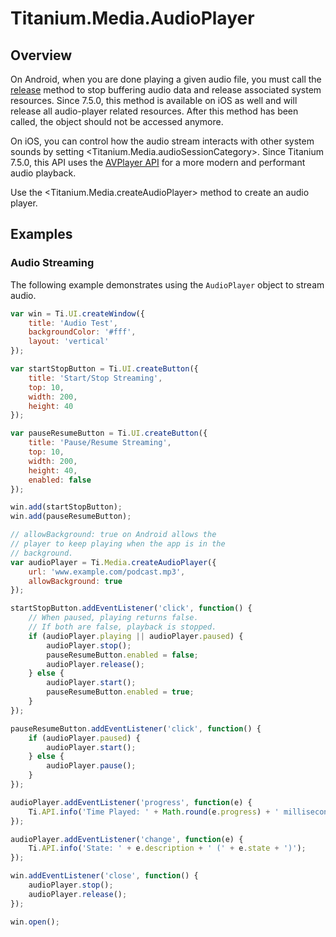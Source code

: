 # Titanium.Media.AudioPlayer

<TypeHeader/>

## Overview

On Android, when you are done playing a given audio file, you must call the
[release](Titanium.Media.AudioPlayer.release) method to stop buffering audio data and
release associated system resources. Since 7.5.0, this method is available on iOS as well
and will release all audio-player related resources. After this method has been called,
the object should not be accessed anymore.

On iOS, you can control how the audio stream interacts with other system sounds
by setting <Titanium.Media.audioSessionCategory>. Since Titanium 7.5.0, this API
uses the [AVPlayer API](https://developer.apple.com/documentation/avfoundation/avplayer) for a more modern
and performant audio playback.

Use the <Titanium.Media.createAudioPlayer> method to create an audio player.

## Examples

### Audio Streaming

The following example demonstrates using the `AudioPlayer` object to stream audio.

``` js
var win = Ti.UI.createWindow({
    title: 'Audio Test',
    backgroundColor: '#fff',
    layout: 'vertical'
});

var startStopButton = Ti.UI.createButton({
    title: 'Start/Stop Streaming',
    top: 10,
    width: 200,
    height: 40
});

var pauseResumeButton = Ti.UI.createButton({
    title: 'Pause/Resume Streaming',
    top: 10,
    width: 200,
    height: 40,
    enabled: false
});

win.add(startStopButton);
win.add(pauseResumeButton);

// allowBackground: true on Android allows the
// player to keep playing when the app is in the
// background.
var audioPlayer = Ti.Media.createAudioPlayer({
    url: 'www.example.com/podcast.mp3',
    allowBackground: true
});

startStopButton.addEventListener('click', function() {
    // When paused, playing returns false.
    // If both are false, playback is stopped.
    if (audioPlayer.playing || audioPlayer.paused) {
        audioPlayer.stop();
        pauseResumeButton.enabled = false;
        audioPlayer.release();
    } else {
        audioPlayer.start();
        pauseResumeButton.enabled = true;
    }
});

pauseResumeButton.addEventListener('click', function() {
    if (audioPlayer.paused) {
        audioPlayer.start();
    } else {
        audioPlayer.pause();
    }
});

audioPlayer.addEventListener('progress', function(e) {
    Ti.API.info('Time Played: ' + Math.round(e.progress) + ' milliseconds');
});

audioPlayer.addEventListener('change', function(e) {
    Ti.API.info('State: ' + e.description + ' (' + e.state + ')');
});

win.addEventListener('close', function() {
    audioPlayer.stop();
    audioPlayer.release();
});

win.open();
```


<ApiDocs/>
